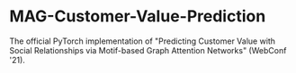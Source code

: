 # MAG-Customer-Value-Prediction
The official PyTorch implementation of "Predicting Customer Value with Social Relationships via Motif-based Graph Attention Networks" (WebConf '21).

